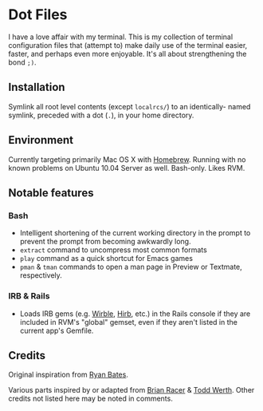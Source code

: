 # Dot Files
I have a love affair with my terminal. This is my collection of
terminal configuration files that (attempt to) make daily use of the
terminal easier, faster, and perhaps even more enjoyable. It's all
about strengthening the bond `;)`.

## Installation ##
Symlink all root level contents (except `localrcs/`) to an identically-
named symlink, preceded with a dot (`.`), in your home directory.

## Environment ##
Currently targeting primarily Mac OS X with
[Homebrew](http://mxcl.github.com/homebrew). Running with no known
problems on Ubuntu 10.04 Server as well. Bash-only. Likes RVM.

## Notable features ##
### Bash ###
- Intelligent shortening of the current working directory in the prompt
  to prevent the prompt from becoming awkwardly long.
- `extract` command to uncompress most common formats
- `play` command as a quick shortcut for Emacs games
- `pman` & `tman` commands to open a man page in Preview or Textmate,
  respectively.

### IRB & Rails ###
- Loads IRB gems (e.g. [Wirble](http://pablotron.org/software/wirble/),
  [Hirb](http://tagaholic.me/2009/03/13/hirb-irb-on-the-good-stuff.html),
  etc.) in the Rails console if they are included in RVM's "global"
  gemset, even if they aren't listed in the current app's Gemfile.

## Credits ##
Original inspiration from [Ryan Bates](https://github.com/ryanb/dotfiles).

Various parts inspired by or adapted from
[Brian Racer](https://github.com/anveo/dotfiles) &
[Todd Werth](https://github.com/twerth/dotfiles).
Other credits not listed here may be noted in comments.
